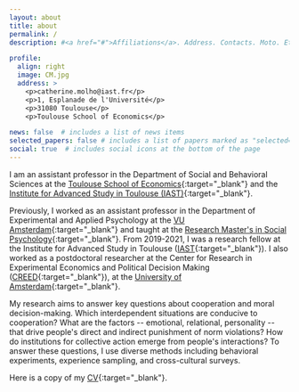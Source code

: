 ```yaml
---
layout: about
title: about
permalink: /
description: #<a href="#">Affiliations</a>. Address. Contacts. Moto. Etc.

profile:
  align: right
  image: CM.jpg
  address: >
    <p>catherine.molho@iast.fr</p>
    <p>1, Esplanade de l'Université</p>
    <p>31080 Toulouse</p>
    <p>Toulouse School of Economics</p>    

news: false  # includes a list of news items
selected_papers: false # includes a list of papers marked as "selected={true}"
social: true  # includes social icons at the bottom of the page
---
```


I am an assistant professor in the Department of Social and Behavioral Sciences at the [Toulouse School of Economics](https://www.tse-fr.eu/groups/department-social-and-behavioral-sciences?tabs=0){:target="\_blank"} and the [Institute for Advanced Study in Toulouse (IAST)](https://www.iast.fr/){:target="\_blank"}.

Previously, I worked as an assistant professor in the Department of Experimental and Applied Psychology at the [VU Amsterdam](https://vu.nl/en/about-vu/faculties/faculty-of-behavioural-and-movement-sciences/departments/experimental-and-applied-psychology){:target="\_blank"} and taught at the [Research Master's in Social Psychology](https://vu.nl/en/education/master/social-psychology-research){:target="\_blank"}. From 2019-2021, I was a research fellow at the Institute for Advanced Study in Toulouse ([IAST](https://www.iast.fr/){:target="\_blank"}). I also worked as a postdoctoral researcher at the Center for Research in Experimental Economics and Political Decision Making ([CREED](https://www.creedexperiment.nl/creed/){:target="\_blank"}), at the [University of Amsterdam](https://www.uva.nl/en/about-the-uva/organisation/faculties/faculty-of-economics-and-business/faculty-of-economics-and-business.html){:target="\_blank"}.

My research aims to answer key questions about cooperation and moral decision-making. Which interdependent situations are conducive to cooperation? What are the factors -- emotional, relational, personality -- that drive people's direct and indirect punishment of norm violations? How do institutions for collective action emerge from people's interactions? To answer these questions, I use diverse methods including behavioral experiments, experience sampling, and cross-cultural surveys.

Here is a copy of my [CV](https://catherinemolho.github.io/assets/pdf/CV_CMolho.pdf){:target="\_blank"}.
